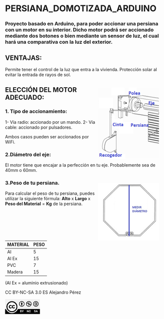 # PERSIANA_DOMOTIZADA_ARDUINO

### Proyecto basado en Arduino, para poder accionar una persiana con un motor en su interior. Dicho motor podrá ser accionado mediante dos botones o bien mediante un sensor de luz, el cual hará una comparativa con la luz del exterior.

## VENTAJAS:
Permite tener el control de la luz que entra a la vivienda.
Protección solar al evitar la entrada de rayos de sol.

<img style="margin-top: 20px;" align="right" width="200px" src="./IMAGENES/funcionamientopersiana.png" alt="Persiana">

## ELECCIÓN DEL MOTOR ADECUADO:
### 1. Tipo de accionamiento:

1- Vía radio: accionado por un mando.
2- Vía cable: accionado por pulsadores.

Ambos casos pueden ser accionados por WiFi.

### 2.Diámetro del eje:
El motor tiene que encajar a la perfección en tu eje.
Probablemente sea de 40mm o 60mm.

<img style="margin-top: 20px;" align="right" width="200px" src="./IMAGENES/medir-diametro.jpg" alt="Diametro">

### 3.Peso de tu persiana.
Para calcular el peso de tu persiana, puedes utilizar la siguiente fórmula:
**Alto** x **Largo** x **Peso del Material** = **Kg** de la persiana.

| MATERIAL | PESO  |
|----------|-------|
| Al       |  5    |
| Al Ex    |  15   |
| PVC      |  7    |
| Madera   |  15   |

(Al Ex = aluminio extrusionado)


CC BY-NC-SA 3.0 ES Alejandro Pérez

![CC](./IMAGENES/CC-BY-NC-SA-4.0.jpg)
